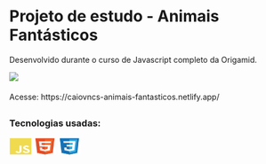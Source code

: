 # Projeto de estudo - Animais Fantásticos

Desenvolvido durante o curso de Javascript completo da Origamid.

<div> <img src="https://user-images.githubusercontent.com/108423159/211380607-d4b4c112-698a-44ba-ab87-ffc72833dbd3.png" width="70%"></div>
<br>
Acesse: https://caiovncs-animais-fantasticos.netlify.app/

##

<h3>Tecnologias usadas: </h3>
<div display="flex">
<img align="center" alt="Rafa-Js" height="30" width="40" src="https://raw.githubusercontent.com/devicons/devicon/master/icons/javascript/javascript-plain.svg">
<img align="center" alt="Rafa-HTML" height="30" width="40" src="https://raw.githubusercontent.com/devicons/devicon/master/icons/html5/html5-original.svg">
<img align="center" alt="Rafa-CSS" height="30" width="40" src="https://raw.githubusercontent.com/devicons/devicon/master/icons/css3/css3-original.svg">
</div>
